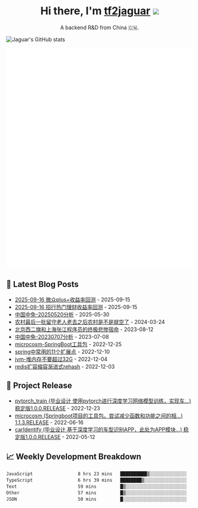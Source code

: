 <h1 align="center">Hi there, I'm <a href="https://tf2jaguar.github.io/" target="_blank">tf2jaguar</a> <img
src="https://github.com/blackcater/blackcater/raw/main/images/Hi.gif" height="32" /></h1>

<p align="center">A backend R&D from China 🇨🇳.</p>

<!-- github_readme_stats starts -->
![Jaguar's GitHub stats](https://github-readme-stats.vercel.app/api?username=tf2jaguar&count_private=true&show_icons=true&bg_color=30,e96443,904e95&icon_color=fff&&title_color=fff&text_color=fff)
<!-- github_readme_stats ends -->

<!-- custom_generate_github_stats starts -->
![](https://raw.githubusercontent.com/tf2jaguar/tf2jaguar/main/generated/overview.svg)
![](https://raw.githubusercontent.com/tf2jaguar/tf2jaguar/main/generated/languages.svg)
<!-- custom_generate_github_stats ends -->

## 📝 Latest Blog Posts

<!-- recent_blogs starts -->
* <a href='https://tf2jaguar.dpdns.org/webank-plus.html' target='_blank'>2025-09-16 微众plus+收益率回测</a> - 2025-09-15
* <a href='https://tf2jaguar.dpdns.org/cmb.html' target='_blank'>2025-09-16 招行热门理财收益率回测</a> - 2025-09-15
* <a href='https://tf2jaguar.dpdns.org/sh601888-20250520.html' target='_blank'>中国中免-20250520分析</a> - 2025-05-30
* <a href='https://tf2jaguar.dpdns.org/shanxi-rural-elderly-empty.html' target='_blank'>农村最后一批留守老人老去之后农村是不是就空了</a> - 2024-03-24
* <a href='https://tf2jaguar.dpdns.org/life-beijing-shanghai-programer.html' target='_blank'>北京西二旗和上海张江程序员的终极悲惨宿命</a> - 2023-08-12
* <a href='https://tf2jaguar.dpdns.org/sh601888-20230707.html' target='_blank'>中国中免-20230707分析</a> - 2023-07-08
* <a href='https://tf2jaguar.dpdns.org/project-microcosm.html' target='_blank'>microcosm-SpringBoot工具包</a> - 2022-12-25
* <a href='https://tf2jaguar.dpdns.org/srping-extension-point.html' target='_blank'>spring中常用的11个扩展点</a> - 2022-12-10
* <a href='https://tf2jaguar.dpdns.org/jvm-heap-size.html' target='_blank'>jvm-堆内存不要超过32G</a> - 2022-12-04
* <a href='https://tf2jaguar.dpdns.org/redis-progressive-rehash.html' target='_blank'>redis扩容缩容渐进式rehash</a> - 2022-12-03
<!-- recent_blogs ends -->

## 🎯 Project Release

<!-- github_recent_releases starts -->
* <a href='https://github.com/tf2jaguar/pytorch_train/releases/tag/1.0.0.RELEASE' target='_blank'>pytorch_train (毕业设计 使用pytorch进行深度学习网络模型训练，实现车...) 稳定版1.0.0.RELEASE</a> - 2022-12-23
* <a href='https://github.com/tf2jaguar/microcosm/releases/tag/1.1.3.RELEASE' target='_blank'>microcosm (Springboot项目的工具包。尝试减少函数和功能之间的相...) 1.1.3.RELEASE</a> - 2022-06-16
* <a href='https://github.com/tf2jaguar/carIdentify/releases/tag/1.0.0.RELEASE' target='_blank'>carIdentify (毕业设计 基于深度学习的车型识别APP，此处为APP模块...) 稳定版1.0.0.RELEASE</a> - 2022-05-12
<!-- github_recent_releases ends -->

## 📈 Weekly Development Breakdown

<!--START_SECTION:waka-->

```txt
JavaScript                 8 hrs 23 mins   ██████████▒░░░░░░░░░░░░░░   41.60 %
TypeScript                 6 hrs 39 mins   ████████▒░░░░░░░░░░░░░░░░   32.98 %
Text                       59 mins         █▒░░░░░░░░░░░░░░░░░░░░░░░   04.87 %
Other                      57 mins         █▒░░░░░░░░░░░░░░░░░░░░░░░   04.76 %
JSON                       50 mins         █░░░░░░░░░░░░░░░░░░░░░░░░   04.17 %
```

<!--END_SECTION:waka-->
